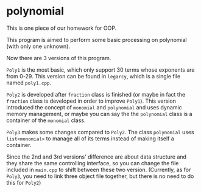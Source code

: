 # polynomial

This is one piece of our homework for OOP.

This program is aimed to perform some basic processing on polynomial (with only one unknown).

Now there are 3 versions of this program. 

`Poly1` is the most basic, which only support 30 terms whose exponents are from 0-29.  This version can be found in `legarcy`, which is a single file named `poly1.cpp`. 

`Poly2` is developed after `fraction` class is finished (or maybe in fact the `fraction` class is developed in order to improve `Poly1`). This version introduced the concept of `monomial` and `polynomial` and uses dynamic memory management, or maybe you can say the the `polynomial` class is a container of the `monomial` class. 

`Poly3` makes some changes compared to `Poly2`. The class `polynomial` uses `list<monomial>` to manage all of its terms instead of making itself a container.

Since the 2nd and 3rd versions' difference are about data structure and they share the same controlling interface, so you can change the file included in `main.cpp` to shift between these two version. (Currently, as for `Poly3`, you need to link three object file together, but there is no need to do this for `Poly2`)

